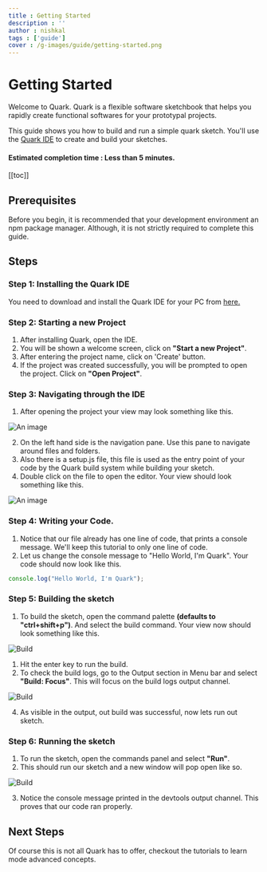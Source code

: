 ```yaml
---
title : Getting Started
description : ''
author : nishkal
tags : ['guide']
cover : /g-images/guide/getting-started.png
---
```


# Getting Started
Welcome to Quark. Quark is a flexible software sketchbook that helps you rapidly create functional softwares for your prototypal projects.

This guide shows you how to build and run a simple quark sketch. You'll use the [Quark IDE](./user-interface.md) to create and build your sketches.

#### Estimated completion time : Less than 5 minutes.

[[toc]]

## Prerequisites
Before you begin, it is recommended that your development environment an npm package manager. Although, it is not strictly required to complete this guide.

## Steps
### Step 1: Installing the Quark IDE
You need to download and install the Quark IDE for your PC from [here.](/download/)

### Step 2: Starting a new Project
  1.  After installing Quark, open the IDE.
  2.  You will be shown a welcome screen, click on __"Start a new Project"__.
  3.  After entering the project name, click on 'Create' button.
  4.  If the project was created successfully, you will be prompted to open the project. Click on __"Open Project"__.

### Step 3: Navigating through the IDE
  1. After opening the project your view may look something like this.


![An image](~@public/intro-guide-photos/new-project.png)

  2. On the left hand side is the navigation pane. Use this pane to navigate around files and folders.
  3. Also there is a setup.js file, this file is used as the entry point of your code by the Quark build system while building your sketch.
  4. Double click on the file to open the editor. Your view should look something like this.

![An image](~@public/intro-guide-photos/setup-editor.png)

### Step 4: Writing your Code.

  1. Notice that our file already has one line of code, that prints a console message. We'll keep this tutorial to only one line of code.
  2. Let us change the console message to "Hello World, I'm Quark". Your code should now look like this.

```js
console.log("Hello World, I'm Quark");
```

### Step 5: Building the sketch

  1. To build the sketch, open the command palette __(defaults to "ctrl+shift+p")__. And select the build command. Your view now should look something like this.

![Build](~@public/intro-guide-photos/build.png)

  1. Hit the enter key to run the build.
  2. To check the build logs, go to the Output section in Menu bar and select __"Build: Focus"__. This will focus on the build logs output channel.

![Build](~@public/intro-guide-photos/build-focus.png)

  4. As visible in the output, out build was successful, now lets run out sketch.

### Step 6: Running the sketch

  1. To run the sketch, open the commands panel and select __"Run"__.
  2. This should run our sketch and a new window will pop open like so.

![Build](~@public/intro-guide-photos/run.png)

  3. Notice the console message printed in the devtools output channel. This proves that our code ran properly.

## Next Steps
Of course this is not all Quark has to offer, checkout the tutorials to learn mode advanced concepts.

